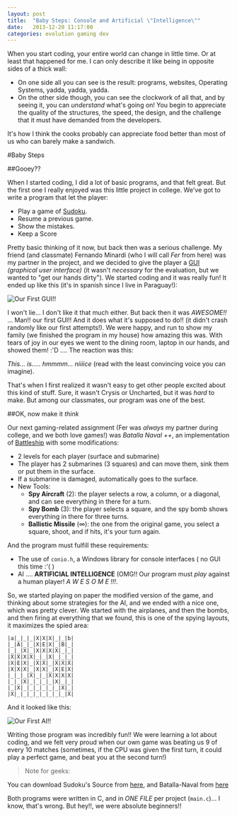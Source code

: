 ```yaml
---
layout: post
title:  "Baby Steps: Console and Artificial \"Intelligence\""
date:   2013-12-20 11:17:00
categories: evolution gaming dev
---
```


When you start coding, your entire world can change in little time. Or at least that happened for me. I can only describe it like being in
opposite sides of a thick wall:

* On one side all you can see is the result: programs, websites, Operating Systems, yadda, yadda, yadda. 
* On the other side though, you can see the clockwork of all that, and by seeing it, you can *understand* what's going on! You begin to appreciate the quality of 
the structures, the speed, the design, and the challenge that it must have demanded from the developers. 

It's how I think the cooks probably can appreciate food better than most of us who can barely make a sandwich.

#Baby Steps

##Gooey??

When I started coding, I did a lot of basic programs, and that felt great. But the first one I really enjoyed was this little project in college. We've got to write
a program that let the player:

* Play a game of [Sudoku](http://en.wikipedia.org/wiki/Sudoku).
* Resume a previous game.
* Show the mistakes.
* Keep a Score

Pretty basic thinking of it now, but back then was a serious challenge. My friend (and classmate) Fernando Minardi (who I will call *Fer* from here) was my partner in 
the project, and we decided to give the player a [GUI](http://en.wikipedia.org/wiki/Graphical_user_interface) *(graphical user interface)* (it wasn't *necessary* for 
the evaluation, but we wanted to "get our hands dirty"). We started coding and it was really fun! It ended up like this (it's in spanish since I live in Paraguay!):

![][sudoku]

I won't lie... I don't like it that much either. But back then it was *AWESOME!!* ... Man!! our first GUI!! And it does what it's supposed to do!! (it didn't crash
randomly like our first attempts!). We were happy, and run to show my family (we finished the program in my house) how amazing this was. With tears of joy in our eyes
we went to the dining room, laptop in our hands, and showed them! :'D .... The reaction was this:

*This... is..... hmmmm... niiiice* (read with the least convincing voice you can imagine). 

That's when I first realized it wasn't easy to get other people excited about this kind of stuff. Sure, it wasn't Crysis or Uncharted, but it was *hard* to make. But
among our classmates, our program was one of the best.

##OK, now make it *think*

Our next gaming-related assignment (Fer was *always* my partner during college, and we both love games!) was *Batalla Naval ++*, an implementation of 
[Battleship]( http://en.wikipedia.org/wiki/Battleship_\(game\) ) with some modifications:

* 2 levels for each player (surface and submarine)
* The player has 2 submarines (3 squares) and can move them, sink them or put them in the surface.
* If a submarine is damaged, automatically goes to the surface.
* New Tools:
    * **Spy Aircraft** (2): the player selects a row, a column, or a diagonal, and can see everything in there for a turn.
    * **Spy Bomb** (3): the player selects a square, and the spy bomb shows everything in there for three turns.
    * **Ballistic Missile** (&infin;): the one from the original game, you select a square, shoot, and if hits, it's your turn again.

And the program must fulfill these requirements:

* The use of `conio.h`, a Windows library for console interfaces ( no GUI this time :'( )
* AI .... **ARTIFICIAL INTELLIGENCE** (OMG!! Our program must *play* against a human player! *A W E S O M E !!!*.

So, we started playing on paper the modified version of the game, and thinking about some strategies for the AI, and we ended with a nice one, which was pretty clever. 
We started with the airplanes, and then the bombs, and then firing at everything that we found, this is one of the spying layouts, it maximizes the spied area:

    |a|_|_|_|X|X|X|_|_|b|
    |_|A|_|_|X|E|X|_|B|_|
    |_|_|X|_|X|X|X|X|_|_|
    |X|X|X|X|_|_|X|_|_|_|
    |X|E|X|_|X|X|_|X|X|X|
    |X|X|X|_|X|X|_|X|E|X|
    |_|_|_|X|_|_|X|X|X|X|
    |_|_|X|_|_|_|_|X|_|_|
    |_|X|_|_|_|_|_|_|X|_|
    |X|_|_|_|_|_|_|_|_|X|

And it looked like this:

![][battleship]

Writing those program was incredibly fun!! We were learning a lot about coding, and we felt very proud when our own game was beating us 9 of every 10 matches (sometimes,
if the CPU was given the first turn, it could play a perfect game, and beat you at the second turn!)

> Note for geeks:

You can download Sudoku's Source from [here](https://github.com/torresmateo/TAI1-Sudoku), and Batalla-Naval from [here](https://github.com/torresmateo/Batalla-Naval)

Both programs were written in C, and in *ONE FILE* per project (`main.c`)... I know, that's wrong. But hey!!, we were absolute beginners!!

[sudoku]:/images/baby-steps/sudoku.png "Our First GUI!!"
[battleship]:/images/baby-steps/battleship.png "Our First AI!!"
